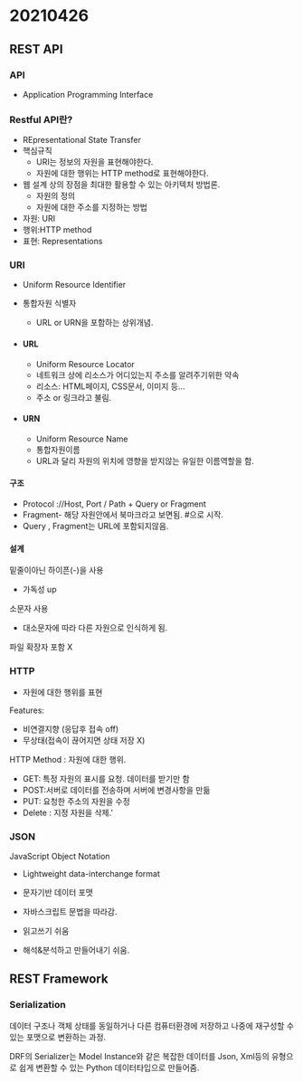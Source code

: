 # 20210426



## REST API

### API

- Application Programming Interface



### Restful API란?

- REpresentational State Transfer
- 핵심규칙
  - URI는 정보의 자원을 표현해야한다.
  - 자원에 대한 행위는 HTTP method로 표현해야한다.
- 웹 설계 상의 장점을 최대한 활용할 수 있는 아키텍처 방법론.
  - 자원의 정의
  - 자원에 대한 주소를 지정하는 방법
- 자원: URI
- 행위:HTTP method
- 표현: Representations

### URI

- Uniform Resource Identifier

- 통합자원 식별자

  - URL or URN을 포함하는 상위개념.

- #### URL

  - Uniform Resource Locator
  - 네트워크 상에 리소스가 어디있는지 주소를 알려주기위한 약속
  - 리소스: HTML페이지, CSS문서, 이미지 등...
  - 주소 or 링크라고 불림.

- #### URN

  - Uniform Resource Name
  - 통합자원이름
  - URL과 달리 자원의 위치에 영향을 받지않는 유일한 이름역할을 함.

#### 구조

- Protocol ://Host, Port / Path + Query or Fragment
- Fragment- 해당 자원안에서 북마크라고 보면됨. #으로 시작.
- Query , Fragment는 URL에 포함되지않음.

#### 설계

밑줄이아닌 하이픈(-)을 사용

- 가독성 up

소문자 사용

- 대소문자에 따라 다른 자원으로 인식하게 됨.

파일 확장자 포함 X



### HTTP

- 자원에 대한 행위를 표현

Features:

- 비연결지향 (응답후 접속 off)
- 무상태(접속이 끊어지면 상태 저장 X)

HTTP Method : 자원에 대한 행위. 

- GET: 특정 자원의 표시를 요청. 데이터를 받기만 함
- POST:서버로 데이터를 전송하며 서버에 변경사항을 만듦
- PUT: 요청한 주소의 자원을 수정
- Delete : 지정 자원을 삭제.'



### JSON

JavaScript Object Notation

- Lightweight data-interchange format
- 문자기반 데이터 포맷
- 자바스크립트 문법을 따라감.

- 읽고쓰기 쉬움
- 해석&분석하고 만들어내기 쉬움.



## REST Framework

###  Serialization

데이터 구조나 객체 상태를 동일하거나 다른 컴퓨터환경에 저장하고 나중에 재구성할 수 있는 포맷으로 변환하는 과정.

DRF의 Serializer는 Model Instance와 같은 복잡한 데이터를 Json, Xml등의 유형으로 쉽게 변환할 수 있는 Python 데이터타입으로 만들어줌.